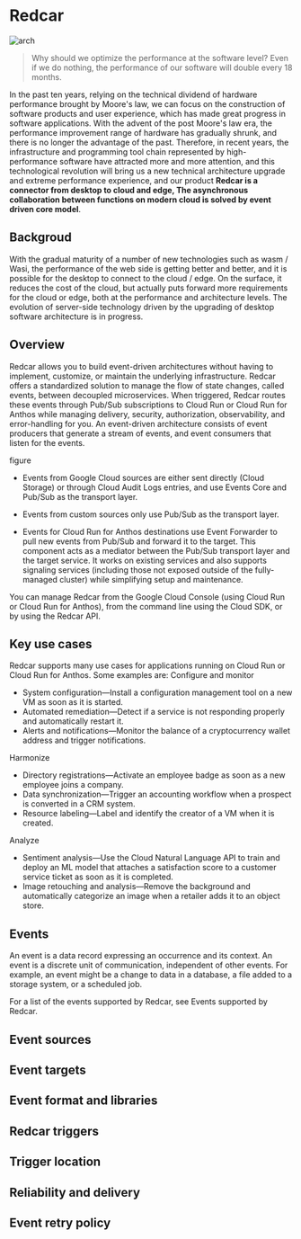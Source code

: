 # Redcar
![arch](https://github.com/redcar-io/redcar/blob/master/docs/figure/redcar.png)
> Why should we optimize the performance at the software level? Even if we do nothing, 
the performance of our software will double every 18 months.

In the past ten years, relying on the technical dividend of hardware performance
brought by Moore's law, we can focus on the construction of software products and
user experience, which has made great progress in software applications. With
the advent of the post Moore's law era, the performance improvement range of hardware
has gradually shrunk, and there is no longer the advantage of the past. Therefore, in
recent years, the infrastructure and programming tool chain represented by high-performance
software have attracted more and more attention, and this technological revolution will
bring us a new technical architecture upgrade and extreme performance experience, and our
product **Redcar is a connector from desktop to cloud and edge, The asynchronous collaboration
between functions on modern cloud is solved by event driven core model**.

## Backgroud

With the gradual maturity of a number of new technologies such as wasm / Wasi, the performance 
of the web side is getting better and better, and it is possible for the desktop to connect to 
the cloud / edge. On the surface, it reduces the cost of the cloud, but actually puts forward 
more requirements for the cloud or edge, both at the performance and architecture levels. The 
evolution of server-side technology driven by the upgrading of desktop software architecture 
is in progress.

## Overview
Redcar allows you to build event-driven architectures without having to implement, customize, or maintain the underlying infrastructure. Redcar offers a standardized solution to manage the flow of state changes, called events, between decoupled microservices. When triggered, Redcar routes these events through Pub/Sub subscriptions to Cloud Run or Cloud Run for Anthos while managing delivery, security, authorization, observability, and error-handling for you.
An event-driven architecture consists of event producers that generate a stream of events, and 
event consumers that listen for the events.

figure

* Events from Google Cloud sources are either sent directly (Cloud Storage) or through Cloud Audit Logs entries, and use Events Core and Pub/Sub as the transport layer.

* Events from custom sources only use Pub/Sub as the transport layer.

* Events for Cloud Run for Anthos destinations use Event Forwarder to pull new events from Pub/Sub and forward it to the target. This component acts as a mediator between the Pub/Sub transport layer and the target service. It works on existing services and also supports signaling services (including those not exposed outside of the fully-managed cluster) while simplifying setup and maintenance.


You can manage Redcar from the Google Cloud Console (using Cloud Run or Cloud Run for Anthos), from the command line using the Cloud SDK, or by using the Redcar API.

## Key use cases
Redcar supports many use cases for applications running on Cloud Run or Cloud Run for Anthos. Some examples are:
Configure and monitor
* System configuration—Install a configuration management tool on a new VM as soon as it is started.
* Automated remediation—Detect if a service is not responding properly and automatically restart it.
* Alerts and notifications—Monitor the balance of a cryptocurrency wallet address and trigger notifications.

Harmonize
* Directory registrations—Activate an employee badge as soon as a new employee joins a company.
* Data synchronization—Trigger an accounting workflow when a prospect is converted in a CRM system.
* Resource labeling—Label and identify the creator of a VM when it is created.

Analyze
* Sentiment analysis—Use the Cloud Natural Language API to train and deploy an ML model that attaches a satisfaction score to a customer service ticket as soon as it is completed.
* Image retouching and analysis—Remove the background and automatically categorize an image when a retailer adds it to an object store.

## Events
An event is a data record expressing an occurrence and its context. An event is a discrete unit of communication, independent of other events. For example, an event might be a change to data in a database, a file added to a storage system, or a scheduled job.

For a list of the events supported by Redcar, see Events supported by Redcar.

## Event sources

## Event targets

## Event format and libraries

## Redcar triggers

## Trigger location

## Reliability and delivery

## Event retry policy
